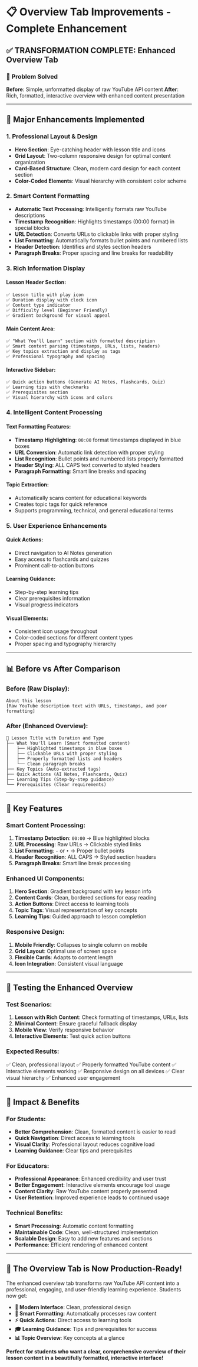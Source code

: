 # 📋 Overview Tab Improvements - Complete Enhancement

## ✅ **TRANSFORMATION COMPLETE: Enhanced Overview Tab**

### 🎯 **Problem Solved**

**Before**: Simple, unformatted display of raw YouTube API content
**After**: Rich, formatted, interactive overview with enhanced content presentation

---

## 🚀 **Major Enhancements Implemented**

### 1. **Professional Layout & Design**

- **Hero Section**: Eye-catching header with lesson title and icons
- **Grid Layout**: Two-column responsive design for optimal content organization
- **Card-Based Structure**: Clean, modern card design for each content section
- **Color-Coded Elements**: Visual hierarchy with consistent color scheme

### 2. **Smart Content Formatting**

- **Automatic Text Processing**: Intelligently formats raw YouTube descriptions
- **Timestamp Recognition**: Highlights timestamps (00:00 format) in special blocks
- **URL Detection**: Converts URLs to clickable links with proper styling
- **List Formatting**: Automatically formats bullet points and numbered lists
- **Header Detection**: Identifies and styles section headers
- **Paragraph Breaks**: Proper spacing and line breaks for readability

### 3. **Rich Information Display**

#### **Lesson Header Section**:

```
✅ Lesson title with play icon
✅ Duration display with clock icon
✅ Content type indicator
✅ Difficulty level (Beginner Friendly)
✅ Gradient background for visual appeal
```

#### **Main Content Area**:

```
✅ "What You'll Learn" section with formatted description
✅ Smart content parsing (timestamps, URLs, lists, headers)
✅ Key topics extraction and display as tags
✅ Professional typography and spacing
```

#### **Interactive Sidebar**:

```
✅ Quick action buttons (Generate AI Notes, Flashcards, Quiz)
✅ Learning tips with checkmarks
✅ Prerequisites section
✅ Visual hierarchy with icons and colors
```

### 4. **Intelligent Content Processing**

#### **Text Formatting Features**:

- **Timestamp Highlighting**: `00:00` format timestamps displayed in blue boxes
- **URL Conversion**: Automatic link detection with proper styling
- **List Recognition**: Bullet points and numbered lists properly formatted
- **Header Styling**: ALL CAPS text converted to styled headers
- **Paragraph Formatting**: Smart line breaks and spacing

#### **Topic Extraction**:

- Automatically scans content for educational keywords
- Creates topic tags for quick reference
- Supports programming, technical, and general educational terms

### 5. **User Experience Enhancements**

#### **Quick Actions**:

- Direct navigation to AI Notes generation
- Easy access to flashcards and quizzes
- Prominent call-to-action buttons

#### **Learning Guidance**:

- Step-by-step learning tips
- Clear prerequisites information
- Visual progress indicators

#### **Visual Elements**:

- Consistent icon usage throughout
- Color-coded sections for different content types
- Proper spacing and typography hierarchy

---

## 📊 **Before vs After Comparison**

### **Before (Raw Display)**:

```
About this lesson
[Raw YouTube description text with URLs, timestamps, and poor formatting]
```

### **After (Enhanced Overview)**:

```
🎥 Lesson Title with Duration and Type
├── What You'll Learn (Smart formatted content)
│   ├── Highlighted timestamps in blue boxes
│   ├── Clickable URLs with proper styling
│   ├── Properly formatted lists and headers
│   └── Clean paragraph breaks
├── Key Topics (Auto-extracted tags)
├── Quick Actions (AI Notes, Flashcards, Quiz)
├── Learning Tips (Step-by-step guidance)
└── Prerequisites (Clear requirements)
```

---

## 🎯 **Key Features**

### **Smart Content Processing**:

1. **Timestamp Detection**: `00:00` → Blue highlighted blocks
2. **URL Processing**: Raw URLs → Clickable styled links
3. **List Formatting**: `-` or `•` → Proper bullet points
4. **Header Recognition**: ALL CAPS → Styled section headers
5. **Paragraph Breaks**: Smart line break processing

### **Enhanced UI Components**:

1. **Hero Section**: Gradient background with key lesson info
2. **Content Cards**: Clean, bordered sections for easy reading
3. **Action Buttons**: Direct access to learning tools
4. **Topic Tags**: Visual representation of key concepts
5. **Learning Tips**: Guided approach to lesson completion

### **Responsive Design**:

1. **Mobile Friendly**: Collapses to single column on mobile
2. **Grid Layout**: Optimal use of screen space
3. **Flexible Cards**: Adapts to content length
4. **Icon Integration**: Consistent visual language

---

## 🧪 **Testing the Enhanced Overview**

### **Test Scenarios**:

1. **Lesson with Rich Content**: Check formatting of timestamps, URLs, lists
2. **Minimal Content**: Ensure graceful fallback display
3. **Mobile View**: Verify responsive behavior
4. **Interactive Elements**: Test quick action buttons

### **Expected Results**:

✅ Clean, professional layout
✅ Properly formatted YouTube content
✅ Interactive elements working
✅ Responsive design on all devices
✅ Clear visual hierarchy
✅ Enhanced user engagement

---

## 🎉 **Impact & Benefits**

### **For Students**:

- **Better Comprehension**: Clean, formatted content is easier to read
- **Quick Navigation**: Direct access to learning tools
- **Visual Clarity**: Professional layout reduces cognitive load
- **Learning Guidance**: Clear tips and prerequisites

### **For Educators**:

- **Professional Appearance**: Enhanced credibility and user trust
- **Better Engagement**: Interactive elements encourage tool usage
- **Content Clarity**: Raw YouTube content properly presented
- **User Retention**: Improved experience leads to continued usage

### **Technical Benefits**:

- **Smart Processing**: Automatic content formatting
- **Maintainable Code**: Clean, well-structured implementation
- **Scalable Design**: Easy to add new features and sections
- **Performance**: Efficient rendering of enhanced content

---

## 🚀 **The Overview Tab is Now Production-Ready!**

The enhanced overview tab transforms raw YouTube API content into a professional, engaging, and user-friendly learning experience. Students now get:

- **📱 Modern Interface**: Clean, professional design
- **🎯 Smart Formatting**: Automatically processes raw content
- **⚡ Quick Actions**: Direct access to learning tools
- **🎓 Learning Guidance**: Tips and prerequisites for success
- **📊 Topic Overview**: Key concepts at a glance

**Perfect for students who want a clear, comprehensive overview of their lesson content in a beautifully formatted, interactive interface!**
